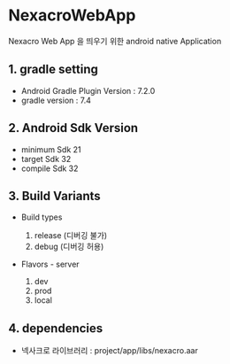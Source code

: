 # NexacroWebApp
Nexacro Web App 을 띄우기 위한 android native Application

## 1. gradle setting
 - Android Gradle Plugin Version : 7.2.0
 - gradle version : 7.4

## 2. Android Sdk Version
 - minimum Sdk 21 
 - target Sdk 32
 - compile Sdk 32

## 3. Build Variants
 - Build types
    1) release (디버깅 불가)
    2) debug (디버깅 허용)
 
 - Flavors - server
   1) dev 
   2) prod 
   3) local 

## 4. dependencies
 - 넥사크로 라이브러리 : project/app/libs/nexacro.aar
